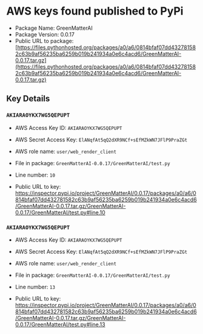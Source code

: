 # AWS keys found published to PyPi

* Package Name: GreenMatterAI
* Package Version: 0.0.17
* Public URL to package: [https://files.pythonhosted.org/packages/a0/a6/0814bfaf07dd432781582c63b9af56235ba6259b019b241934a0e6c4acd6/GreenMatterAI-0.0.17.tar.gz](https://files.pythonhosted.org/packages/a0/a6/0814bfaf07dd432781582c63b9af56235ba6259b019b241934a0e6c4acd6/GreenMatterAI-0.0.17.tar.gz)

## Key Details

### `AKIARAOYKX7WG5QEPUPT`

* AWS Access Key ID: `AKIARAOYKX7WG5QEPUPT`
* AWS Secret Access Key: `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` 
* AWS role name: `user/web_render_client`
* File in package: `GreenMatterAI-0.0.17/GreenMatterAI/test.py`
* Line number: `10`

* Public URL to key: https://inspector.pypi.io/project/GreenMatterAI/0.0.17/packages/a0/a6/0814bfaf07dd432781582c63b9af56235ba6259b019b241934a0e6c4acd6/GreenMatterAI-0.0.17.tar.gz/GreenMatterAI-0.0.17/GreenMatterAI/test.py#line.10



### `AKIARAOYKX7WG5QEPUPT`

* AWS Access Key ID: `AKIARAOYKX7WG5QEPUPT`
* AWS Secret Access Key: `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` 
* AWS role name: `user/web_render_client`
* File in package: `GreenMatterAI-0.0.17/GreenMatterAI/test.py`
* Line number: `13`

* Public URL to key: https://inspector.pypi.io/project/GreenMatterAI/0.0.17/packages/a0/a6/0814bfaf07dd432781582c63b9af56235ba6259b019b241934a0e6c4acd6/GreenMatterAI-0.0.17.tar.gz/GreenMatterAI-0.0.17/GreenMatterAI/test.py#line.13


